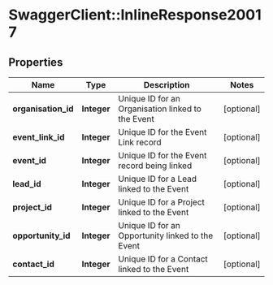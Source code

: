 # SwaggerClient::InlineResponse20017

## Properties
Name | Type | Description | Notes
------------ | ------------- | ------------- | -------------
**organisation_id** | **Integer** | Unique ID for an Organisation linked to the Event | [optional] 
**event_link_id** | **Integer** | Unique ID for the Event Link record | [optional] 
**event_id** | **Integer** | Unique ID for the Event record being linked | [optional] 
**lead_id** | **Integer** | Unique ID for a Lead linked to the Event | [optional] 
**project_id** | **Integer** | Unique ID for a Project linked to the Event | [optional] 
**opportunity_id** | **Integer** | Unique ID for an Opportunity linked to the Event | [optional] 
**contact_id** | **Integer** | Unique ID for a Contact linked to the Event | [optional] 


